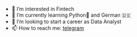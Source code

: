 - 👀 I’m interested in Fintech
- 🌱 I’m currently learning Python🐍 and German 🇩🇪
- 💞️ I’m looking to start a career as Data Analyst
- 📫 How to reach me: [telegram](https://t.me/hedonvakh)

<!---
vdmilov/vdmilov is a ✨ special ✨ repository because its `README.md` (this file) appears on your GitHub profile.
You can click the Preview link to take a look at your changes.
--->
